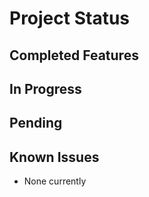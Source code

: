 # Project Status

## Completed Features

## In Progress

## Pending

## Known Issues

- None currently
